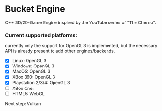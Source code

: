 # Bucket Engine

C++ 3D/2D-Game Engine inspired by the YouTube series of "The Cherno".


### Current supported platforms:
currently only the support for OpenGL 3 is implemented, but the necessary
API is already present to add other engines/backends.

- [x] Linux: OpenGL 3
- [x] Windows: OpenGL 3
- [x] MacOS: OpenGL 3
- [x] XBox 360: OpenGL 3
- [x] Playstation 2/3/4: OpenGL 3
- [ ] XBox One:
- [ ] HTML5: WebGL

Next step: Vulkan

